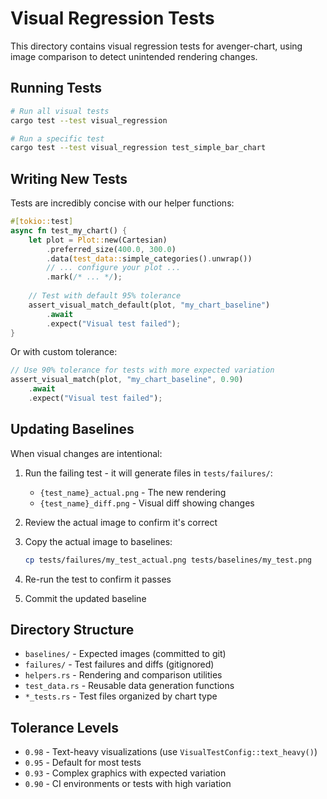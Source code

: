 # Visual Regression Tests

This directory contains visual regression tests for avenger-chart, using image comparison to detect unintended rendering changes.

## Running Tests

```bash
# Run all visual tests
cargo test --test visual_regression

# Run a specific test
cargo test --test visual_regression test_simple_bar_chart
```

## Writing New Tests

Tests are incredibly concise with our helper functions:

```rust
#[tokio::test]
async fn test_my_chart() {
    let plot = Plot::new(Cartesian)
        .preferred_size(400.0, 300.0)
        .data(test_data::simple_categories().unwrap())
        // ... configure your plot ...
        .mark(/* ... */);
    
    // Test with default 95% tolerance
    assert_visual_match_default(plot, "my_chart_baseline")
        .await
        .expect("Visual test failed");
}
```

Or with custom tolerance:

```rust
// Use 90% tolerance for tests with more expected variation
assert_visual_match(plot, "my_chart_baseline", 0.90)
    .await
    .expect("Visual test failed");
```

## Updating Baselines

When visual changes are intentional:

1. Run the failing test - it will generate files in `tests/failures/`:
   - `{test_name}_actual.png` - The new rendering
   - `{test_name}_diff.png` - Visual diff showing changes

2. Review the actual image to confirm it's correct

3. Copy the actual image to baselines:
   ```bash
   cp tests/failures/my_test_actual.png tests/baselines/my_test.png
   ```

4. Re-run the test to confirm it passes

5. Commit the updated baseline

## Directory Structure

- `baselines/` - Expected images (committed to git)
- `failures/` - Test failures and diffs (gitignored)
- `helpers.rs` - Rendering and comparison utilities
- `test_data.rs` - Reusable data generation functions
- `*_tests.rs` - Test files organized by chart type

## Tolerance Levels

- `0.98` - Text-heavy visualizations (use `VisualTestConfig::text_heavy()`)
- `0.95` - Default for most tests
- `0.93` - Complex graphics with expected variation
- `0.90` - CI environments or tests with high variation